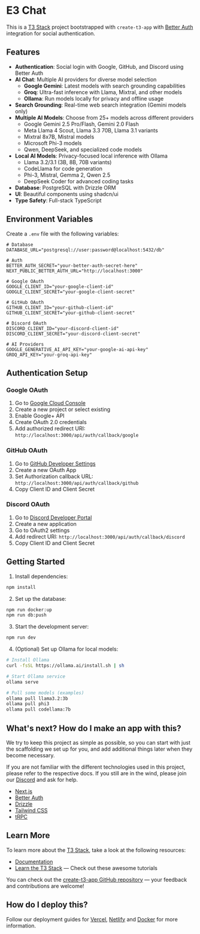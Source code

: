 # E3 Chat

This is a [T3 Stack](https://create.t3.gg/) project bootstrapped with `create-t3-app` with [Better Auth](https://github.com/better-auth/better-auth) integration for social authentication.

## Features

- **Authentication**: Social login with Google, GitHub, and Discord using Better Auth
- **AI Chat**: Multiple AI providers for diverse model selection
  - **Google Gemini**: Latest models with search grounding capabilities
  - **Groq**: Ultra-fast inference with Llama, Mixtral, and other models
  - **Ollama**: Run models locally for privacy and offline usage
- **Search Grounding**: Real-time web search integration (Gemini models only)
- **Multiple AI Models**: Choose from 25+ models across different providers
  - Google Gemini 2.5 Pro/Flash, Gemini 2.0 Flash
  - Meta Llama 4 Scout, Llama 3.3 70B, Llama 3.1 variants
  - Mixtral 8x7B, Mistral models
  - Microsoft Phi-3 models
  - Qwen, DeepSeek, and specialized code models
- **Local AI Models**: Privacy-focused local inference with Ollama
  - Llama 3.2/3.1 (3B, 8B, 70B variants)
  - CodeLlama for code generation
  - Phi-3, Mistral, Gemma 2, Qwen 2.5
  - DeepSeek Coder for advanced coding tasks
- **Database**: PostgreSQL with Drizzle ORM
- **UI**: Beautiful components using shadcn/ui
- **Type Safety**: Full-stack TypeScript

## Environment Variables

Create a `.env` file with the following variables:

```env
# Database
DATABASE_URL="postgresql://user:password@localhost:5432/db"

# Auth
BETTER_AUTH_SECRET="your-better-auth-secret-here"
NEXT_PUBLIC_BETTER_AUTH_URL="http://localhost:3000"

# Google OAuth
GOOGLE_CLIENT_ID="your-google-client-id"
GOOGLE_CLIENT_SECRET="your-google-client-secret"

# GitHub OAuth
GITHUB_CLIENT_ID="your-github-client-id"
GITHUB_CLIENT_SECRET="your-github-client-secret"

# Discord OAuth
DISCORD_CLIENT_ID="your-discord-client-id"
DISCORD_CLIENT_SECRET="your-discord-client-secret"

# AI Providers
GOOGLE_GENERATIVE_AI_API_KEY="your-google-ai-api-key"
GROQ_API_KEY="your-groq-api-key"
```

## Authentication Setup

### Google OAuth
1. Go to [Google Cloud Console](https://console.cloud.google.com/)
2. Create a new project or select existing
3. Enable Google+ API
4. Create OAuth 2.0 credentials
5. Add authorized redirect URI: `http://localhost:3000/api/auth/callback/google`

### GitHub OAuth
1. Go to [GitHub Developer Settings](https://github.com/settings/developers)
2. Create a new OAuth App
3. Set Authorization callback URL: `http://localhost:3000/api/auth/callback/github`
4. Copy Client ID and Client Secret

### Discord OAuth
1. Go to [Discord Developer Portal](https://discord.com/developers/applications)
2. Create a new application
3. Go to OAuth2 settings
4. Add redirect URI: `http://localhost:3000/api/auth/callback/discord`
5. Copy Client ID and Client Secret

## Getting Started

1. Install dependencies:
```bash
npm install
```

2. Set up the database:
```bash
npm run docker:up
npm run db:push
```

3. Start the development server:
```bash
npm run dev
```

4. (Optional) Set up Ollama for local models:
```bash
# Install Ollama
curl -fsSL https://ollama.ai/install.sh | sh

# Start Ollama service
ollama serve

# Pull some models (examples)
ollama pull llama3.2:3b
ollama pull phi3
ollama pull codellama:7b
```

## What's next? How do I make an app with this?

We try to keep this project as simple as possible, so you can start with just the scaffolding we set up for you, and add additional things later when they become necessary.

If you are not familiar with the different technologies used in this project, please refer to the respective docs. If you still are in the wind, please join our [Discord](https://t3.gg/discord) and ask for help.

- [Next.js](https://nextjs.org)
- [Better Auth](https://better-auth.com)
- [Drizzle](https://orm.drizzle.team)
- [Tailwind CSS](https://tailwindcss.com)
- [tRPC](https://trpc.io)

## Learn More

To learn more about the [T3 Stack](https://create.t3.gg/), take a look at the following resources:

- [Documentation](https://create.t3.gg/)
- [Learn the T3 Stack](https://create.t3.gg/en/faq#what-learning-resources-are-currently-available) — Check out these awesome tutorials

You can check out the [create-t3-app GitHub repository](https://github.com/t3-oss/create-t3-app) — your feedback and contributions are welcome!

## How do I deploy this?

Follow our deployment guides for [Vercel](https://create.t3.gg/en/deployment/vercel), [Netlify](https://create.t3.gg/en/deployment/netlify) and [Docker](https://create.t3.gg/en/deployment/docker) for more information.
